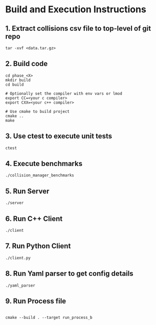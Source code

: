 # Build and Execution Instructions

## 1. Extract collisions csv file to top-level of git repo
```
tar -xvf <data.tar.gz>
```

## 2. Build code
```
cd phase_<X>
mkdir build
cd build

# Optionally set the compiler with env vars or lmod
export CC=<your c compiler>
export CXX=<your c++ compiler>

# Use cmake to build project
cmake ..
make
```

## 3. Use ctest to execute unit tests
```
ctest
```

## 4. Execute benchmarks
```
./collision_manager_benchmarks
```

## 5. Run Server
```
./server
```

## 6. Run C++ Client
```
./client
```

## 7. Run Python Client
```
./client.py
```

## 8. Run Yaml parser to get config details
```
./yaml_parser
```

## 9. Run Process file
```

cmake --build . --target run_process_b
```